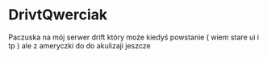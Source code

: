 # DrivtQwerciak
Paczuska na mój serwer drift który może kiedyś powstanie ( wiem stare ui i tp ) ale z ameryczki do do akulizaji jeszcze
